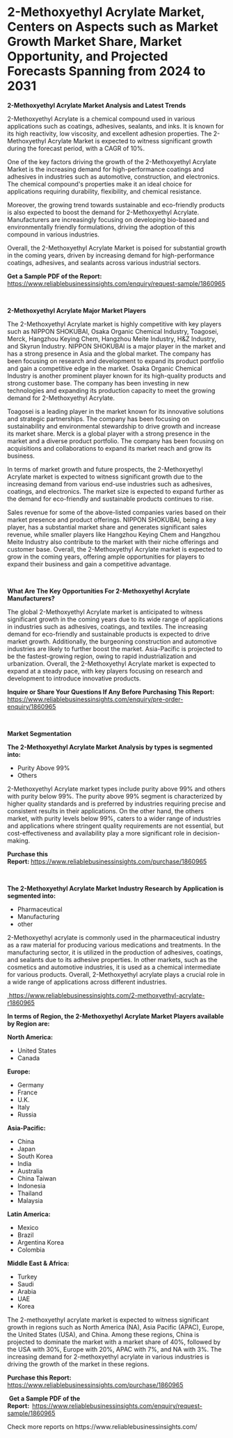 <p><h1>2-Methoxyethyl Acrylate Market, Centers on Aspects such as Market Growth Market Share, Market Opportunity, and Projected Forecasts Spanning from 2024 to 2031</h1></p><p><strong>2-Methoxyethyl Acrylate Market Analysis and Latest Trends</strong></p>
<p><p>2-Methoxyethyl Acrylate is a chemical compound used in various applications such as coatings, adhesives, sealants, and inks. It is known for its high reactivity, low viscosity, and excellent adhesion properties. The 2-Methoxyethyl Acrylate Market is expected to witness significant growth during the forecast period, with a CAGR of 10%. </p><p>One of the key factors driving the growth of the 2-Methoxyethyl Acrylate Market is the increasing demand for high-performance coatings and adhesives in industries such as automotive, construction, and electronics. The chemical compound's properties make it an ideal choice for applications requiring durability, flexibility, and chemical resistance.</p><p>Moreover, the growing trend towards sustainable and eco-friendly products is also expected to boost the demand for 2-Methoxyethyl Acrylate. Manufacturers are increasingly focusing on developing bio-based and environmentally friendly formulations, driving the adoption of this compound in various industries.</p><p>Overall, the 2-Methoxyethyl Acrylate Market is poised for substantial growth in the coming years, driven by increasing demand for high-performance coatings, adhesives, and sealants across various industrial sectors.</p></p>
<p><strong>Get a Sample PDF of the Report:&nbsp;</strong> <a href="https://www.reliablebusinessinsights.com/enquiry/request-sample/1860965">https://www.reliablebusinessinsights.com/enquiry/request-sample/1860965</a></p>
<p>&nbsp;</p>
<p><strong>2-Methoxyethyl Acrylate Major Market Players</strong></p>
<p><p>The 2-Methoxyethyl Acrylate market is highly competitive with key players such as NIPPON SHOKUBAI, Osaka Organic Chemical Industry, Toagosei, Merck, Hangzhou Keying Chem, Hangzhou Meite Industry, H&Z Industry, and Skyrun Industry. NIPPON SHOKUBAI is a major player in the market and has a strong presence in Asia and the global market. The company has been focusing on research and development to expand its product portfolio and gain a competitive edge in the market. Osaka Organic Chemical Industry is another prominent player known for its high-quality products and strong customer base. The company has been investing in new technologies and expanding its production capacity to meet the growing demand for 2-Methoxyethyl Acrylate.</p><p>Toagosei is a leading player in the market known for its innovative solutions and strategic partnerships. The company has been focusing on sustainability and environmental stewardship to drive growth and increase its market share. Merck is a global player with a strong presence in the market and a diverse product portfolio. The company has been focusing on acquisitions and collaborations to expand its market reach and grow its business.</p><p>In terms of market growth and future prospects, the 2-Methoxyethyl Acrylate market is expected to witness significant growth due to the increasing demand from various end-use industries such as adhesives, coatings, and electronics. The market size is expected to expand further as the demand for eco-friendly and sustainable products continues to rise.</p><p>Sales revenue for some of the above-listed companies varies based on their market presence and product offerings. NIPPON SHOKUBAI, being a key player, has a substantial market share and generates significant sales revenue, while smaller players like Hangzhou Keying Chem and Hangzhou Meite Industry also contribute to the market with their niche offerings and customer base. Overall, the 2-Methoxyethyl Acrylate market is expected to grow in the coming years, offering ample opportunities for players to expand their business and gain a competitive advantage.</p></p>
<p>&nbsp;</p>
<p><strong>What Are The Key Opportunities For 2-Methoxyethyl Acrylate Manufacturers?</strong></p>
<p><p>The global 2-Methoxyethyl Acrylate market is anticipated to witness significant growth in the coming years due to its wide range of applications in industries such as adhesives, coatings, and textiles. The increasing demand for eco-friendly and sustainable products is expected to drive market growth. Additionally, the burgeoning construction and automotive industries are likely to further boost the market. Asia-Pacific is projected to be the fastest-growing region, owing to rapid industrialization and urbanization. Overall, the 2-Methoxyethyl Acrylate market is expected to expand at a steady pace, with key players focusing on research and development to introduce innovative products.</p></p>
<p><strong>Inquire or Share Your Questions If Any Before Purchasing This Report:</strong> <a href="https://www.reliablebusinessinsights.com/enquiry/pre-order-enquiry/1860965">https://www.reliablebusinessinsights.com/enquiry/pre-order-enquiry/1860965</a></p>
<p>&nbsp;</p>
<p><strong>Market Segmentation</strong></p>
<p><strong>The 2-Methoxyethyl Acrylate Market Analysis by types is segmented into:</strong></p>
<p><ul><li>Purity Above 99%</li><li>Others</li></ul></p>
<p><p>2-Methoxyethyl Acrylate market types include purity above 99% and others with purity below 99%. The purity above 99% segment is characterized by higher quality standards and is preferred by industries requiring precise and consistent results in their applications. On the other hand, the others market, with purity levels below 99%, caters to a wider range of industries and applications where stringent quality requirements are not essential, but cost-effectiveness and availability play a more significant role in decision-making.</p></p>
<p><strong>Purchase this Report:&nbsp;</strong><a href="https://www.reliablebusinessinsights.com/purchase/1860965">https://www.reliablebusinessinsights.com/purchase/1860965</a></p>
<p>&nbsp;</p>
<p><strong>The 2-Methoxyethyl Acrylate Market Industry Research by Application is segmented into:</strong></p>
<p><ul><li>Pharmaceutical</li><li>Manufacturing</li><li>other</li></ul></p>
<p><p>2-Methoxyethyl acrylate is commonly used in the pharmaceutical industry as a raw material for producing various medications and treatments. In the manufacturing sector, it is utilized in the production of adhesives, coatings, and sealants due to its adhesive properties. In other markets, such as the cosmetics and automotive industries, it is used as a chemical intermediate for various products. Overall, 2-Methoxyethyl acrylate plays a crucial role in a wide range of applications across different industries.</p></p>
<p><a href="https://www.reliablebusinessinsights.com/2-methoxyethyl-acrylate-r1860965">&nbsp;https://www.reliablebusinessinsights.com/2-methoxyethyl-acrylate-r1860965</a></p>
<p><strong>In terms of Region, the 2-Methoxyethyl Acrylate Market Players available by Region are:</strong></p>
<p>
    <p> <strong> North America: </strong>
        <ul>
            <li>United States</li>
            <li>Canada</li>
        </ul>
        </p> 
    <p> <strong> Europe: </strong>
        <ul>
            <li>Germany</li>
            <li>France</li>
            <li>U.K.</li>
            <li>Italy</li>
            <li>Russia</li>
        </ul>
        </p> 
    <p> <strong> Asia-Pacific: </strong>
        <ul>
            <li>China</li>
            <li>Japan</li>
            <li>South Korea</li>
            <li>India</li>
            <li>Australia</li>
            <li>China Taiwan</li>
            <li>Indonesia</li>
            <li>Thailand</li>
            <li>Malaysia</li>
        </ul>
        </p> 
    <p> <strong> Latin America: </strong>
        <ul>
            <li>Mexico</li>
            <li>Brazil</li>
            <li>Argentina Korea</li>
            <li>Colombia</li>
        </ul>
        </p> 
    <p> <strong> Middle East & Africa: </strong>
        <ul>
            <li>Turkey</li>
            <li>Saudi</li>
            <li>Arabia</li>
            <li>UAE</li>
            <li>Korea</li>
        </ul>
    </p>
    </p>
<p><p>The 2-methoxyethyl acrylate market is expected to witness significant growth in regions such as North America (NA), Asia Pacific (APAC), Europe, the United States (USA), and China. Among these regions, China is projected to dominate the market with a market share of 40%, followed by the USA with 30%, Europe with 20%, APAC with 7%, and NA with 3%. The increasing demand for 2-methoxyethyl acrylate in various industries is driving the growth of the market in these regions.</p></p>
<p><strong>Purchase this Report: </strong><a href="https://www.reliablebusinessinsights.com/purchase/1860965">https://www.reliablebusinessinsights.com/purchase/1860965</a></p>
<p>&nbsp;<strong>Get a Sample PDF of the Report:&nbsp;&nbsp;</strong><a href="https://www.reliablebusinessinsights.com/enquiry/request-sample/1860965">https://www.reliablebusinessinsights.com/enquiry/request-sample/1860965</a></p>
<p><strong></strong></p>
<p>Check more reports on https://www.reliablebusinessinsights.com/</p>